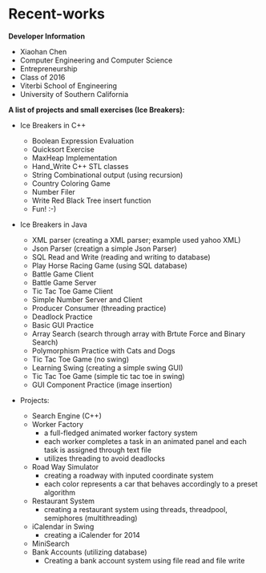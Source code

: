 Recent-works
============

**Developer Information**
+ Xiaohan Chen
+ Computer Engineering and Computer Science
+ Entrepreneurship
+ Class of 2016
+ Viterbi School of Engineering
+ University of Southern California


**A list of projects and small exercises (Ice Breakers):**

+ Ice Breakers in C++
	+ Boolean Expression Evaluation
	+ Quicksort Exercise
	+ MaxHeap Implementation
	+ Hand_Write C++ STL classes
	+ String Combinational output (using recursion)
	+ Country Coloring Game
	+ Number Filer
	+ Write Red Black Tree insert function
	+ Fun! :-)

+ Ice Breakers in Java
	+ XML parser (creating a XML parser; example used yahoo XML)
	+ Json Parser (creatign a simple Json Parser)
	+ SQL Read and Write (reading and writing to database)
	+ Play Horse Racing Game (using SQL database)
	+ Battle Game Client
	+ Battle Game Server
	+ Tic Tac Toe Game Client
	+ Simple Number Server and Client
	+ Producer Consumer (threading practice)
	+ Deadlock Practice
	+ Basic GUI Practice
	+ Array Search (search through array with Brtute Force and Binary Search)
	+ Polymorphism Practice with Cats and Dogs
	+ Tic Tac Toe Game (no swing)
	+ Learning Swing (creating a simple swing GUI)
	+ Tic Tac Toe Game (simple tic tac toe in swing)
	+ GUI Component Practice (image insertion)



+ Projects:
	+ Search Engine (C++)
	+ Worker Factory 
		+ a full-fledged animated worker factory system
		+ each worker completes a task in an animated panel and each task is assigned through text file
		+ utilizes threading to avoid deadlocks 
	+ Road Way Simulator
		+ creating a roadway with inputed coordinate system 
		+ each color represents a car that behaves accordingly to a preset algorithm
	+ Restaurant System
		+ creating a restaurant system using threads, threadpool, semiphores (multithreading)
	+ iCalendar in Swing
		+ creating a iCalender for 2014
	+ MiniSearch
	+ Bank Accounts (utilizing database)
		+ Creating a bank account system using file read and file write




